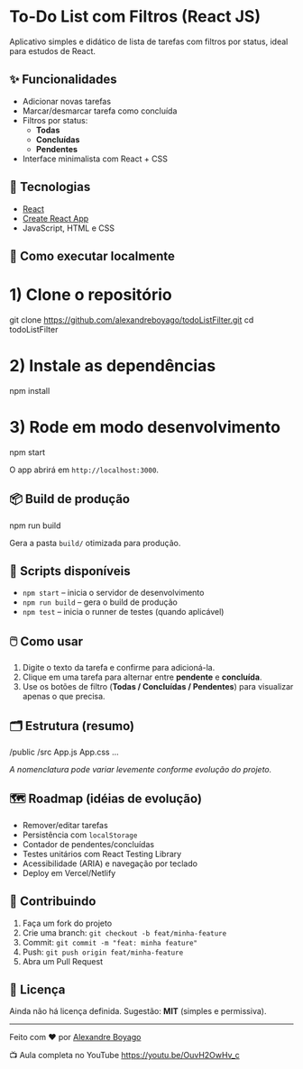 # To-Do List com Filtros (React JS)

Aplicativo simples e didático de lista de tarefas com filtros por status, ideal para estudos de React.

## ✨ Funcionalidades
- Adicionar novas tarefas
- Marcar/desmarcar tarefa como concluída
- Filtros por status:
  - **Todas**
  - **Concluídas**
  - **Pendentes**
- Interface minimalista com React + CSS

## 🚀 Tecnologias
- [React](https://react.dev/)
- [Create React App](https://create-react-app.dev/)
- JavaScript, HTML e CSS

## 🧩 Como executar localmente

# 1) Clone o repositório
git clone https://github.com/alexandreboyago/todoListFilter.git
cd todoListFilter

# 2) Instale as dependências
npm install

# 3) Rode em modo desenvolvimento
npm start


O app abrirá em `http://localhost:3000`.

## 📦 Build de produção

npm run build


Gera a pasta `build/` otimizada para produção.

## 🧪 Scripts disponíveis

* `npm start` – inicia o servidor de desenvolvimento
* `npm run build` – gera o build de produção
* `npm test` – inicia o runner de testes (quando aplicável)

## 🖱️ Como usar

1. Digite o texto da tarefa e confirme para adicioná-la.
2. Clique em uma tarefa para alternar entre **pendente** e **concluída**.
3. Use os botões de filtro (**Todas / Concluídas / Pendentes**) para visualizar apenas o que precisa.

## 🗂️ Estrutura (resumo)


/public
/src
  App.js
  App.css
  ...


*A nomenclatura pode variar levemente conforme evolução do projeto.*

## 🗺️ Roadmap (idéias de evolução)

* Remover/editar tarefas
* Persistência com `localStorage`
* Contador de pendentes/concluídas
* Testes unitários com React Testing Library
* Acessibilidade (ARIA) e navegação por teclado
* Deploy em Vercel/Netlify

## 🤝 Contribuindo

1. Faça um fork do projeto
2. Crie uma branch: `git checkout -b feat/minha-feature`
3. Commit: `git commit -m "feat: minha feature"`
4. Push: `git push origin feat/minha-feature`
5. Abra um Pull Request

## 📄 Licença

Ainda não há licença definida. Sugestão: **MIT** (simples e permissiva).

---

Feito com ❤️ por [Alexandre Boyago](https://github.com/alexandreboyago)

📺 Aula completa no YouTube
https://youtu.be/OuvH2OwHv_c
